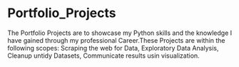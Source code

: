 # Portfolio_Projects
The Portfolio Projects are to showcase my Python skills and the knowledge I have gained through my professional Career.These Projects are within the following scopes:
    Scraping the web for Data,
    Exploratory Data Analysis, 
    Cleanup untidy Datasets,
    Communicate results usin visualization.
